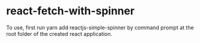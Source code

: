 # react-fetch-with-spinner

To use, first run 
  yarn add reactjs-simple-spinner
by command prompt at the root folder of the created react application.

